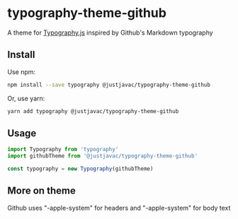 # typography-theme-github

A theme for [Typography.js](https://github.com/kyleamathews/typography.js) inspired by Github's Markdown typography

## Install

Use npm:

```bash
npm install --save typography @justjavac/typography-theme-github
```

Or, use yarn:


```bash
yarn add typography @justjavac/typography-theme-github
```

## Usage

```js
import Typography from 'typography'
import githubTheme from '@justjavac/typography-theme-github'

const typography = new Typography(githubTheme)
```

## More on theme

Github uses "-apple-system" for headers and "-apple-system" for body text